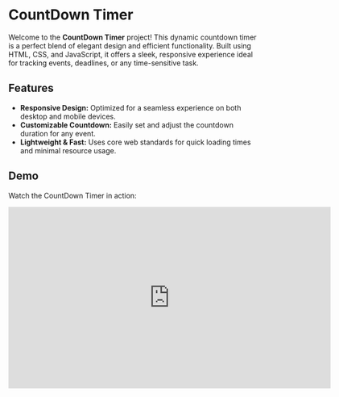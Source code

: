 # CountDown Timer

Welcome to the **CountDown Timer** project! This dynamic countdown timer is a perfect blend of elegant design and efficient functionality. Built using HTML, CSS, and JavaScript, it offers a sleek, responsive experience ideal for tracking events, deadlines, or any time-sensitive task.

## Features

- **Responsive Design:** Optimized for a seamless experience on both desktop and mobile devices.
- **Customizable Countdown:** Easily set and adjust the countdown duration for any event.
- **Lightweight & Fast:** Uses core web standards for quick loading times and minimal resource usage.

## Demo

Watch the CountDown Timer in action:

<iframe src="https://drive.google.com/file/d/1-VefDKQBN5KHdtYLRI4JOOOzBh999sZ4/view?usp=sharing" 
        width="640" height="360" 
        allow="autoplay; encrypted-media" 
        frameborder="0" allowfullscreen>
</iframe>

